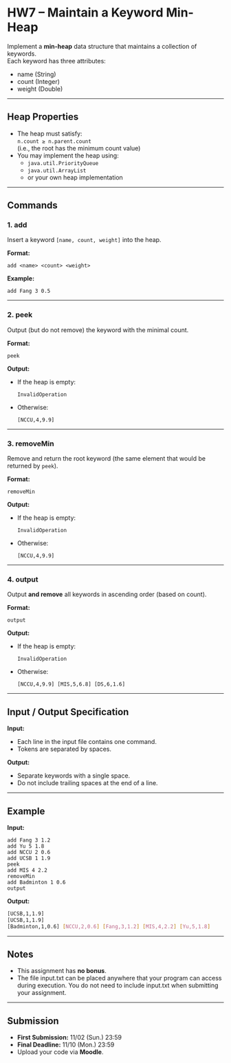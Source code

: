 # HW7 – Maintain a Keyword Min-Heap

Implement a **min-heap** data structure that maintains a collection of keywords.  
Each keyword has three attributes:
- name (String)
- count (Integer)
- weight (Double)

---

## Heap Properties

- The heap must satisfy:  
  `n.count ≥ n.parent.count`  
  (i.e., the root has the minimum count value)
- You may implement the heap using:
  - `java.util.PriorityQueue`
  - `java.util.ArrayList`
  - or your own heap implementation

---

## Commands

### 1. add
Insert a keyword `[name, count, weight]` into the heap.

**Format:**
```
add <name> <count> <weight>
```

**Example:**
```
add Fang 3 0.5
```

---

### 2. peek
Output (but do not remove) the keyword with the minimal count.

**Format:**
```
peek
```

**Output:**
- If the heap is empty:
  ```
  InvalidOperation
  ```
- Otherwise:
  ```
  [NCCU,4,9.9]
  ```

---

### 3. removeMin
Remove and return the root keyword (the same element that would be returned by `peek`).

**Format:**
```
removeMin
```

**Output:**
- If the heap is empty:
  ```
  InvalidOperation
  ```
- Otherwise:
  ```
  [NCCU,4,9.9]
  ```

---

### 4. output
Output **and remove** all keywords in ascending order (based on count).

**Format:**
```
output
```

**Output:**
- If the heap is empty:
  ```
  InvalidOperation
  ```
- Otherwise:
  ```
  [NCCU,4,9.9] [MIS,5,6.8] [DS,6,1.6]
  ```

---

## Input / Output Specification

**Input:**
- Each line in the input file contains one command.
- Tokens are separated by spaces.

**Output:**
- Separate keywords with a single space.
- Do not include trailing spaces at the end of a line.

---

## Example

**Input:**
```plaintext
add Fang 3 1.2
add Yu 5 1.8
add NCCU 2 0.6
add UCSB 1 1.9
peek
add MIS 4 2.2
removeMin
add Badminton 1 0.6
output
```

**Output:**
```bash
[UCSB,1,1.9]
[UCSB,1,1.9]
[Badminton,1,0.6] [NCCU,2,0.6] [Fang,3,1.2] [MIS,4,2.2] [Yu,5,1.8]
```

---

## Notes

- This assignment has **no bonus**.  
- The file input.txt can be placed anywhere that your program can access during execution. You do not need to include input.txt when submitting your assignment.

---

## Submission

- **First Submission:** 11/02 (Sun.) 23:59  
- **Final Deadline:** 11/10 (Mon.) 23:59  
- Upload your code via **Moodle**.

